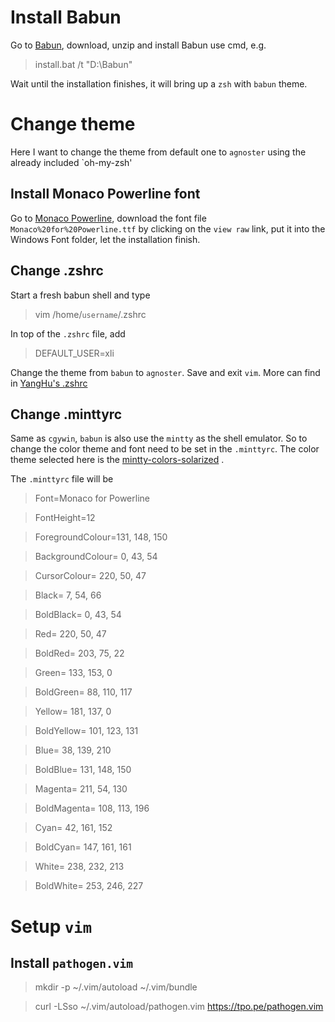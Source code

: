 # Install Babun
Go to [Babun](http://babun.github.io/), download, unzip and install Babun use cmd, e.g. 

> install.bat /t "D:\Babun"

Wait until the installation finishes, it will bring up a `zsh` with `babun` theme.

# Change theme
Here I want to change the theme from default one to `agnoster` using the already included `oh-my-zsh'

## Install Monaco Powerline font
Go to [Monaco Powerline](https://gist.github.com/kevinis/c788f85a654b2d7581d8), download the font file `Monaco%20for%20Powerline.ttf` by clicking on the `view raw` link, put it into the Windows Font folder, let the installation finish.

## Change .zshrc
Start a fresh babun shell and type

> vim /home/`username`/.zshrc

In top of the `.zshrc` file, add

> DEFAULT_USER=xli

Change the theme from `babun` to `agnoster`. Save and exit `vim`. More can find in [YangHu's .zshrc](https://github.com/yanghu/dotfiles/blob/master/.zshrc)

## Change .minttyrc
Same as `cgywin`, `babun` is also use the `mintty` as the shell emulator. So to change the color theme and font need to be set in the `.minttyrc`. The color theme selected here is the [mintty-colors-solarized](https://github.com/mavnn/mintty-colors-solarized) .

The `.minttyrc` file will be

> Font=Monaco for Powerline

> FontHeight=12

> ForegroundColour=131, 148, 150

> BackgroundColour=  0,  43,  54

> CursorColour=    220,  50,  47

> Black=             7,  54,  66

> BoldBlack=         0,  43,  54

> Red=             220,  50,  47

> BoldRed=         203,  75,  22

> Green=           133, 153,   0

> BoldGreen=        88, 110, 117

> Yellow=          181, 137,   0

> BoldYellow=      101, 123, 131

> Blue=             38, 139, 210

> BoldBlue=        131, 148, 150

> Magenta=         211,  54, 130

> BoldMagenta=     108, 113, 196

> Cyan=             42, 161, 152

> BoldCyan=        147, 161, 161

> White=           238, 232, 213

> BoldWhite=       253, 246, 227


# Setup `vim`

## Install `pathogen.vim` 

> mkdir -p ~/.vim/autoload ~/.vim/bundle

> curl -LSso ~/.vim/autoload/pathogen.vim https://tpo.pe/pathogen.vim

